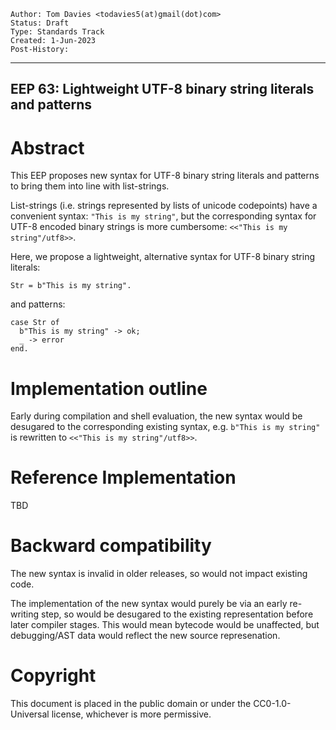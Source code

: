     Author: Tom Davies <todavies5(at)gmail(dot)com>
    Status: Draft
    Type: Standards Track
    Created: 1-Jun-2023
    Post-History:
****
EEP 63: Lightweight UTF-8 binary string literals and patterns
----

Abstract
========

This EEP proposes new syntax for UTF-8 binary string literals and patterns to bring them
into line with list-strings.

List-strings (i.e. strings represented by lists of unicode codepoints) have a
convenient syntax: `"This is my string"`, but the corresponding syntax for
UTF-8 encoded binary strings is more cumbersome: `<<"This is my string"/utf8>>`.

Here, we propose a lightweight, alternative syntax for UTF-8 binary string literals:

```
Str = b"This is my string".
```

and patterns:

```
case Str of
  b"This is my string" -> ok;
  _ -> error
end.
```

Implementation outline
==============

Early during compilation and shell evaluation, the new syntax would be desugared to
the corresponding existing syntax, e.g. `b"This is my string"` is rewritten to
`<<"This is my string"/utf8>>`.

Reference Implementation
========

TBD

Backward compatibility
========

The new syntax is invalid in older releases, so would not impact existing code.

The implementation of the new syntax would purely be via an early re-writing step,
so would be desugared to the existing representation before later compiler stages.
This would mean bytecode would be unaffected, but debugging/AST data would reflect
the new source represenation.

Copyright
=========

This document is placed in the public domain or under the CC0-1.0-Universal
license, whichever is more permissive.
